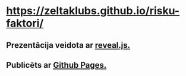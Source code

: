 # https://zeltaklubs.github.io/risku-faktori/
## Prezentācija veidota ar [reveal.js.](https://github.com/hakimel/reveal.js)
## Publicēts ar [Github Pages.](https://pages.github.com/)
